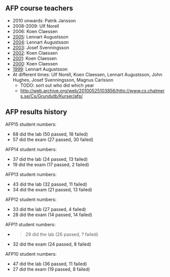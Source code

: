 AFP course teachers
--------
* 2010 onwards: Patrik Jansson
* 2008-2009: Ulf Norell
* 2006: Koen Claessen
* [2005](https://web.archive.org/web/20051204231530/http://www.cs.chalmers.se/Cs/Grundutb/Kurser/afp/course.html): Lennart Augustsson
* [2004](https://web.archive.org/web/20041011104151/http://www.cs.chalmers.se/Cs/Grundutb/Kurser/afp/): Lennart Augustsson
* [2003](http://web.archive.org/web/20031222151547/http://www.cs.chalmers.se/Cs/Grundutb/Kurser/afp/course.html): Josef Svenningsson
* [2002](http://web.archive.org/web/20021028231456/http://www.cs.chalmers.se/Cs/Grundutb/Kurser/afp/course.html): Koen Claessen
* [2001](https://web.archive.org/web/20011004074156/http://www.cs.chalmers.se/~koen/teaching.html): Koen Claessen
* [2000](https://web.archive.org/web/20001026233438/http://www.cs.chalmers.se/~koen/teaching.html): Koen Claessen
* [1999](http://web.archive.org/web/20000831122446/http://www.cs.chalmers.se/~augustss/AFP/index.html): Lennart Augustsson
* At different times: Ulf Norell, Koen Claessen, Lennart Augustsson, John Hughes, Josef Svenningsson, Magnus Carlsson
  * TODO: sort out who did which year
  * http://web.archive.org/web/20100525103856/http://www.cs.chalmers.se/Cs/Grundutb/Kurser/afp/

AFP results history
-----------

AFP15 student numbers:
* 68 did the lab  (50 passed, 18 failed)
* 57 did the exam (27 passed, 30 failed)

AFP14 student numbers:
* 37 did the lab  (24 passed, 13 failed)
* 19 did the exam (17 passed,  2 failed)

AFP13 student numbers:
* 43 did the lab  (32 passed, 11 failed)
* 34 did the exam (21 passed, 13 failed)

AFP12 student numbers:
* 33 did the lab  (27 passed,  4 failed)
* 28 did the exam (14 passed, 14 failed)

AFP11 student numbers:
* >29 did the lab (26 passed, ? failed)
* 32 did the exam (24 passed, 8 failed)

AFP10 student numbers:
* 47 did the lab  (36 passed, 11 failed)
* 27 did the exam (19 passed,  8 failed)
